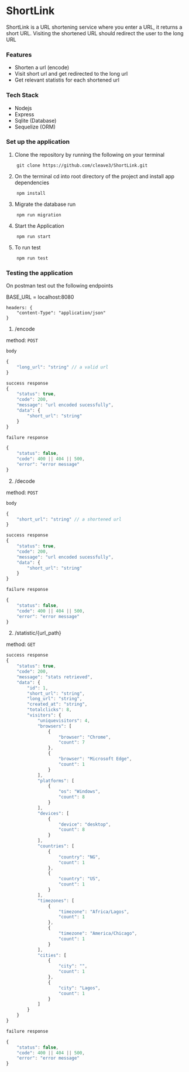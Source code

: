 # ShortLink

ShortLink is a URL shortening service where you enter a URL, it returns a short URL. Visiting the shortened URL should redirect the user to the long URL

### Features

- Shorten a url (encode)
- Visit short url and get redirected to the long url
- Get relevant statistis for each shortened url

### Tech Stack

- Nodejs
- Express
- Sqlite (Database)
- Sequelize (ORM)

### Set up the application

1.  Clone the repository by running the following on your terminal

```
    git clone https://github.com/cleave3/ShortLink.git
```

2.  On the terminal cd into root directory of the project and install app dependencies

```
    npm install
```

3. Migrate the database run

```
    npm run migration
```

4.  Start the Application

```
    npm run start
```

5.  To run test

```
    npm run test
```

### Testing the application

On postman test out the following endpoints

BASE_URL = localhost:8080

```
headers: {
    "content-Type": "application/json"
}

```

1. /encode

method: `POST`

```js
body

{
    "long_url": "string" // a valid url
}

success response
{
    "status": true,
    "code": 200,
    "message": "url encoded sucessfully",
    "data": {
        "short_url": "string"
    }
}

failure response

{
    "status": false,
    "code": 400 || 404 || 500,
    "error": "error message"
}

```

2. /decode

method: `POST`

```js
body

{
    "short_url": "string" // a shortened url
}

success response
{
    "status": true,
    "code": 200,
    "message": "url encoded sucessfully",
    "data": {
        "short_url": "string"
    }
}

failure response

{
    "status": false,
    "code": 400 || 404 || 500,
    "error": "error message"
}
```

2. /statistic/{url_path}

method: `GET`

```js
success response
{
    "status": true,
    "code": 200,
    "message": "stats retrieved",
    "data": {
        "id": 1,
        "short_url": "string",
        "long_url": "string",
        "created_at": "string",
        "totalclicks": 8,
        "visitors": {
            "uniquevisitors": 4,
            "browsers": [
                {
                    "browser": "Chrome",
                    "count": 7
                },
                {
                    "browser": "Microsoft Edge",
                    "count": 1
                }
            ],
            "platforms": [
                {
                    "os": "Windows",
                    "count": 8
                }
            ],
            "devices": [
                {
                    "device": "desktop",
                    "count": 8
                }
            ],
            "countries": [
                {
                    "country": "NG",
                    "count": 1
                },
                {
                    "country": "US",
                    "count": 1
                }
            ],
            "timezones": [
                {
                    "timezone": "Africa/Lagos",
                    "count": 1
                },
                {
                    "timezone": "America/Chicago",
                    "count": 1
                }
            ],
            "cities": [
                {
                    "city": "",
                    "count": 1
                },
                {
                    "city": "Lagos",
                    "count": 1
                }
            ]
        }
    }
}

failure response

{
    "status": false,
    "code": 400 || 404 || 500,
    "error": "error message"
}
```
